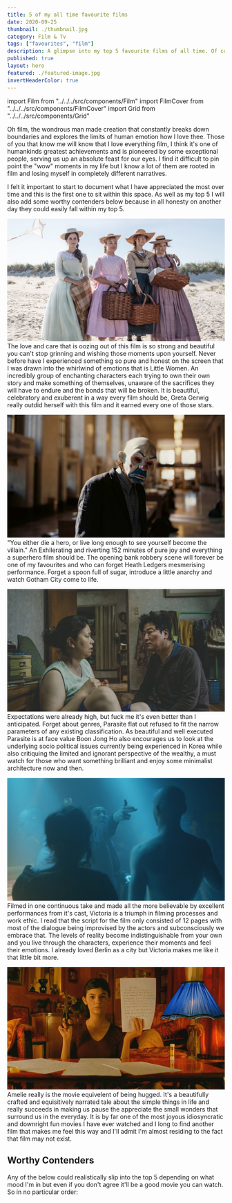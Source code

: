 ```yaml
---
title: 5 of my all time favourite films
date: 2020-09-25
thumbnail: ./thumbnail.jpg
category: Film & Tv
tags: ["favourites", "film"]
description: A glimpse into my top 5 favourite films of all time. Of course they are subject to change but that's just human nature.
published: true
layout: hero
featured: ./featured-image.jpg
invertHeaderColor: true
---
```


import Film from "../../../src/components/Film"
import FilmCover from "../../../src/components/FilmCover"
import Grid from "../../../src/components/Grid"

Oh film, the wondrous man made creation that constantly breaks down boundaries and explores the limits of human emotion how I love thee. Those of you that know me will know that I love everything film, I think it's one of humankinds greatest achievements and is pioneered by some exceptional people, serving us up an absolute feast for our eyes. I find it difficult to pin point the "wow" moments in my life but I know a lot of them are rooted in film and losing myself in completely different narratives.

I felt it important to start to document what I have appreciated the most over time and this is the first one to sit within this space. As well as my top 5 I will also add some worthy contenders below because in all honesty on another day they could easily fall within my top 5.

<Film cover="./covers/little_women_cover.jpg" title="Little Women" year="2016" genre="Drama, Romance" rating={5}>

![Little Women Screenshot](./images/little_women.jpg)
The love and care that is oozing out of this film is so strong and beautiful you can't stop grinning and wishing those moments upon yourself. Never before have I experienced something so pure and honest on the screen that I was drawn into the whirlwind of emotions that is Little Women. An incredibly group of enchanting characters each trying to own their own story and make something of themselves, unaware of the sacrifices they will have to endure and the bonds that will be broken. It is beautiful, celebratory and exuberent in a way every film should be, Greta Gerwig really outdid herself with this film and it earned every one of those stars.
</Film>

<Film cover="./covers/dark_knight_cover.jpg" title="The Dark Knight" year="2008" genre="Drama, Action, Crime, Thriller" rating={4.5}>

![The Dark Knight Screenshot](./images/dark_knight.jpg)
"You either die a hero, or live long enough to see yourself become the villain." An Exhilerating and riverting 152 minutes of pure joy and everything a superhero film should be. The opening bank robbery scene will forever be one of my favourites and who can forget Heath Ledgers mesmerising performance. Forget a spoon full of sugar, introduce a little anarchy and watch Gotham City come to life.
</Film>

<Film cover="./covers/parasite_cover.jpg" title="Parasite" year="2019" genre="Comedy, Thriller, Drama" rating={4.5}>

![Parasite Screenshot](./images/parasite.jpg)
Expectations were already high, but fuck me it's even better than I anticipated. Forget about genres, Parasite flat out refused to fit the narrow parameters of any existing classification. As beautiful and well executed Parasite is at face value Boon Jong Ho also encourages us to look at the underlying socio political issues currently being experienced in Korea while also critiquing the limited and ignorant perspective of the wealthy, a must watch for those who want something brilliant and enjoy some minimalist architecture now and then.
</Film>

<Film cover="./covers/victoria_cover.jpg" title="Victoria" year="2015" genre="Crime, Thriller, Romance" rating={4.5}>

![Victoria Screenshot](./images/victoria.jpg)
Filmed in one continuous take and made all the more believable by excellent performances from it's cast, Victoria is a triumph in filming processes and work ethic. I read that the script for the film only consisted of 12 pages with most of the dialogue being improvised by the actors and subconsciously we embrace that. The levels of reality become indistinguishable from your own and you live through the characters, experience their moments and feel their emotions. I already loved Berlin as a city but Victoria makes me like it that little bit more.
</Film>

<Film cover="./covers/amelie_cover.jpg" title="Amelie" year="2015" genre="Crime, Thriller, Romance" rating={4.5}>

![Amelie Screenshot](./images/amelie.jpg)
Amelie really is the movie equivelent of being hugged. It's a beautifully crafted and equisitively narrated tale about the simple things in life and really succeeds in making us pause the appreciate the small wonders that surround us in the everyday. It is by far one of the most joyous idiosyncratic and downright fun movies I have ever watched and I long to find another film that makes me feel this way and I'll admit I'm almost residing to the fact that film may not exist.
</Film>

<h2>Worthy Contenders</h2>

Any of the below could realistically slip into the top 5 depending on what mood I'm in but even if you don't agree it'll be a good movie you can watch. So in no particular order:


<Grid gridTemplateColumns="repeat(auto-fill, minmax(120px, 1fr))" gridGap="1rem">
	<FilmCover cover="./covers/joker_cover.jpg" year="2019" genre="Crime, Thriller, Drama" rating={4.5} />
	<FilmCover cover="./covers/her_cover.jpg" year="2013" genre="Romance, Science Fiction, Drama" rating={4.5} />
	<FilmCover cover="./covers/midsommar_cover.jpg" year="2019" genre="Horror, Drama, Mystery " rating={4.5} />
	<FilmCover cover="./covers/grand_budapest_cover.jpg" year="2014" genre="Comedy, Drama" rating={4.5} />
	<FilmCover cover="./covers/blade_runner_2049_cover.jpg" year="2017" genre="Science Fiction, Drama " rating={4.5} />
	<FilmCover cover="./covers/whiplash_cover.jpg" year="2014" genre="Drama, Music" rating={4.5} />
	<FilmCover cover="./covers/1917_cover.jpg" year="2019" genre="War, Drama, Action, History" rating={4.5} />
	<FilmCover cover="./covers/lobster_cover.jpg" year="2015" genre="Comedy, Romance, Science Fiction" rating={4.5} />
	<FilmCover cover="./covers/intouchables_cover.jpg" year="2011" genre="Comedy, Drama" rating={4.5} />
</Grid>


